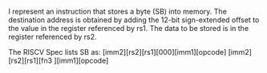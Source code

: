 I represent an instruction that stores a byte (SB) into memory. The destination address is obtained by adding the 12-bit sign-extended offset to the value in the register referenced by rs1. The data to be stored is in the register referenced by rs2.

The RISCV Spec lists SB as:
[imm2][rs2][rs1][000][imm1][opcode]
[imm2][rs2][rs1][fn3 ][imm1][opcode]
